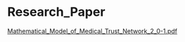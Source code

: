 ﻿# Research_Paper

[Mathematical_Model_of_Medical_Trust_Network_2_0-1.pdf](https://github.com/KingRyuK69/Research_Paper/files/12206088/Mathematical_Model_of_Medical_Trust_Network_2_0-1.pdf)
